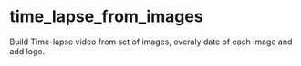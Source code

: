# time_lapse_from_images
Build Time-lapse video from set of images, overaly date of each image and add logo.
